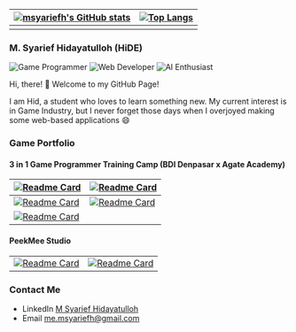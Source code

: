 | [![msyariefh's GitHub stats](https://github-readme-stats.vercel.app/api?username=msyariefh&hide=stars&show_icons=true&theme=tokyonight&count_private=true)](https://github.com/msyariefh) | [![Top Langs](https://github-readme-stats.vercel.app/api/top-langs/?username=msyariefh&layout=compact&theme=tokyonight)](https://github.com/msyariefh) |
| - | - |
|   |   |

### M. Syarief Hidayatulloh (HiDE) 
![Game Programmer](https://img.shields.io/badge/Game%20Programmer-brightgreen) ![Web Developer](https://img.shields.io/badge/Web%20Developer-green) ![AI Enthusiast](https://img.shields.io/badge/AI%20Enthusiast-yellowgreen)

Hi, there! :wave: Welcome to my GitHub Page!

I am Hid, a student who loves to learn something new. My current interest is in Game Industry, but I never forget those days when I overjoyed making some web-based applications :smile:

### Game Portfolio
#### 3 in 1 Game Programmer Training Camp (BDI Denpasar x Agate Academy) 

| [![Readme Card](https://github-readme-stats.vercel.app/api/pin/?username=msyariefh&repo=BDI11-Pong&show_owner=false)](https://github.com/msyariefh/BDI11-Pong) | [![Readme Card](https://github-readme-stats.vercel.app/api/pin/?username=msyariefh&repo=flappy-floppy&show_owner=false)](https://github.com/msyariefh/flappy-floppy) |
| ----- | ----- |
| [![Readme Card](https://github-readme-stats.vercel.app/api/pin/?username=msyariefh&repo=Space-Shoot-Shoot&show_owner=false)](https://github.com/msyariefh/Space-Shoot-Shoot) | [![Readme Card](https://github-readme-stats.vercel.app/api/pin/?username=msyariefh&repo=forest-view&show_owner=false)](https://github.com/msyariefh/forest-view) |
| [![Readme Card](https://github-readme-stats.vercel.app/api/pin/?username=msyariefh&repo=kelompok3-tugas5&show_owner=false)](https://github.com/msyariefh/kelompok3-tugas5) |  |

#### PeekMee Studio
|   |   |
| - | - |
| [![Readme Card](https://github-readme-stats.vercel.app/api/pin/?username=msyariefh&repo=Tank-you&show_owner=false)](https://github.com/msyariefh/Tank-you) | [![Readme Card](https://github-readme-stats.vercel.app/api/pin/?username=msyariefh&repo=GMTK-Game-Jam-2022-PeekMee&show_owner=false)](https://github.com/msyariefh/GMTK-Game-Jam-2022-PeekMee) |

### Contact Me
- LinkedIn [M Syarief Hidayatulloh](https://www.linkedin.com/in/msyariefh/)
- Email [me.msyariefh@gmail.com](mailto:me.msyariefh@gmail.com)


